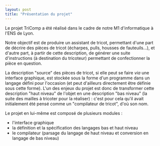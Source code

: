 ```yaml
---
layout: post
title: "Présentation du projet"
---
```

Le projet TriComp a été réalisé dans le cadre de notre M1 d'informatique à l'ENS de Lyon.

Notre objectif est de produire un assistant de tricot, permettant d'une part de décrire des pièces de tricot (écharpes, pulls, housses de fauteuils...), et d'autre 
part, à partir de cette description, de générer une suite d'instructions (à destination du tricoteur) permettant de confectionner la pièce en question.

La description "source" des pièces de tricot, si elle peut se faire *via* une interface graphique, est stockée sous la forme d'un programme dans un langage défini 
pour l'occasion (et peut d'ailleurs directement être définie sous cette forme). L'un des enjeux du projet est donc de transformer cette description "haut niveau" de 
l'objet en une description "bas niveau" (la suite des mailles à tricoter pour la réaliser) : c'est pour cela qu'il avait initialement été pensé comme un 
"compilateur de tricot", d'où son nom.

Le projet en lui-même est composé de plusieurs modules : 
- l'interface graphique
- la définition et la spécification des langages bas et haut niveau
- le compilateur (parsage du langage de haut niveau et conversion en langage de bas niveau)